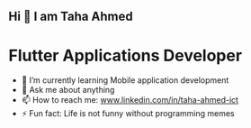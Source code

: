 ## Hi 👋 I am Taha Ahmed
#                          Flutter Applications Developer 



- 🌱 I’m currently learning Mobile application development 
- 💬 Ask me about anything
- 📫 How to reach me: www.linkedin.com/in/taha-ahmed-ict
- ⚡ Fun fact: Life is not funny without programming memes 

